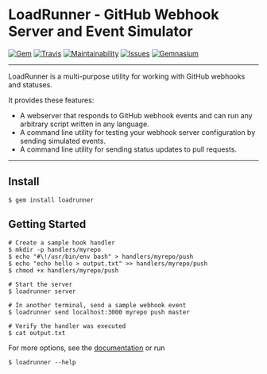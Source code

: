 LoadRunner - GitHub Webhook Server and Event Simulator
======================================================

[![Gem](https://img.shields.io/gem/v/loadrunner.svg?style=flat-square)](https://rubygems.org/gems/loadrunner)
[![Travis](https://img.shields.io/travis/DannyBen/loadrunner.svg?style=flat-square)](https://travis-ci.org/DannyBen/loadrunner)
[![Maintainability](https://img.shields.io/codeclimate/maintainability/DannyBen/loadrunner.svg?style=flat-square)](https://codeclimate.com/github/DannyBen/loadrunner)
[![Issues](https://img.shields.io/codeclimate/issues/DannyBen/loadrunner.svg?style=flat-square)](https://codeclimate.com/github/DannyBen/loadrunner)
[![Gemnasium](https://img.shields.io/gemnasium/DannyBen/loadrunner.svg?style=flat-square)](https://gemnasium.com/DannyBen/loadrunner)

---

LoadRunner is a multi-purpose utility for working with GitHub webhooks and 
statuses.

It provides these features:

- A webserver that responds to GitHub webhook events and can run any 
  arbitrary script written in any language.
- A command line utility for testing your webhook server configuration by
  sending simulated events.
- A command line utility for sending status updates to pull requests.

---

Install
--------------------------------------------------

```
$ gem install loadrunner
```

Getting Started
--------------------------------------------------

    # Create a sample hook handler
    $ mkdir -p handlers/myrepo
    $ echo "#\!/usr/bin/env bash" > handlers/myrepo/push
    $ echo "echo hello > output.txt" >> handlers/myrepo/push
    $ chmod +x handlers/myrepo/push

    # Start the server
    $ loadrunner server

    # In another terminal, send a sample webhook event
    $ loadrunner send localhost:3000 myrepo push master

    # Verify the handler was executed
    $ cat output.txt


For more options, see the [documentation][1] or run

    $ loadrunner --help


[1]: http://www.rubydoc.info/gems/loadrunner